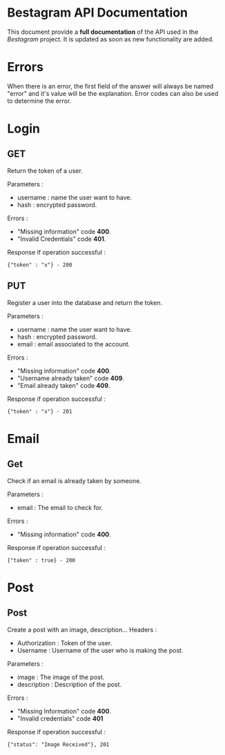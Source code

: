 
# Bestagram API Documentation
This document provide a **full documentation** of the API used in the *Bestagram* project. It is updated as soon as new functionality are added.

# Errors
When there is an error, the first field of the answer will always be named "error" and it's value will be the explanation. Error codes can also be used to determine the error.

# Login
## GET
Return the token of a user. 

Parameters : 
 - username : name the user want to have.
 - hash : encrypted password.
 
Errors : 
 - "Missing information" code **400**.
 - "Invalid Credentials" code **401**.

Response if operation successful :

    {"token" : "x"} - 200

## PUT
Register a user into the database and return the token. 

Parameters :
 - username : name the user want to have.
 - hash : encrypted password.
 - email : email associated to the account.

Errors : 
 - "Missing information" code **400**.
 - "Username already taken" code **409**.
 - "Email already taken" code **409**.

Response if operation successful :

    {"token" : "x"} - 201

# Email
## Get
Check if an email is already taken by someone. 

Parameters : 
 - email : The email to check for.

Errors :
 - "Missing information" code **400**.

Response if operation successful :

    {"taken" : true} - 200

# Post
## Post
Create a post with an image, description...
Headers :
 - Authorization : Token of the user.
 - Username : Username of the user who is making the post.

Parameters :
 - image : The image of the post.
 - description : Description of the post.

Errors :
 - "Missing Information" code **400**.
 - "Invalid credentials" code **401**

Response if operation successful :

    {"status": "Image Received"}, 201
